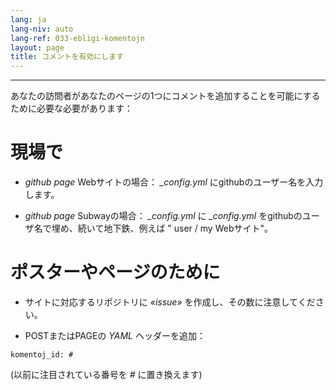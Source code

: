 ```yaml
---
lang: ja
lang-niv: auto
lang-ref: 033-ebligi-komentojn
layout: page
title: コメントを有効にします
---
```


---

あなたの訪問者があなたのページの1つにコメントを追加することを可能にするために必要な必要があります：

# 現場で
 *   _github page_   Webサイトの場合：  _\_config.yml_  にgithubのユーザー名を入力します。  


 *   _github page_  Subwayの場合：  _\_config.yml_  に  _\_config.yml_  をgithubのユーザ名で埋め、続いて地下鉄、例えば " user / my Webサイト"。  



# ポスターやページのために
 * サイトに対応するリポジトリに _«issue»_ を作成し、その数に注意してください。 



 * POSTまたはPAGEの _YAML_ ヘッダーを追加：  



```
komentoj_id: #
```
(以前に注目されている番号を _#_ に置き換えます) 
